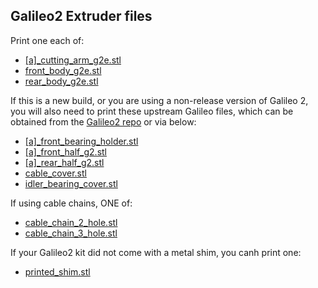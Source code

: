 ## Galileo2 Extruder files

Print one each of:

- [\[a\]\_cutting_arm_g2e.stl](https://github.com/thunderkeys/FilamATrix/blob/main/STLs/galileo2_extruder/%5Ba%5D_cutting_arm_g2e.stl)
- [front_body_g2e.stl](https://github.com/thunderkeys/FilamATrix/blob/main/STLs/galileo2_extruder/front_body_g2e.stl)
- [rear_body_g2e.stl](https://github.com/thunderkeys/FilamATrix/blob/main/STLs/galileo2_extruder/rear_body_g2e.stl)

If this is a new build, or you are using a non-release version of Galileo 2, you will also need to print these upstream Galileo files, which can be obtained from the [Galileo2 repo](https://github.com/JaredC01/Galileo2/tree/main/galileo2_extruder) or via below:

- [\[a\]\_front_bearing_holder.stl](https://github.com/thunderkeys/Galileo2/blob/main/STLs/galileo2_extruder/%5Ba%5D_front_bearing_holder.stl)
- [\[a\]\_front_half_g2.stl](https://github.com/thunderkeys/FilamATrix/blob/main/STLs/galileo2_extruder/%5Ba%5D_front_half_g2.stl)
- [\[a\]\_rear_half_g2.stl](https://github.com/thunderkeys/FilamATrix/blob/main/STLs/galileo2_extruder/%5Ba%5D_rear_half_g2.stl)
- [cable_cover.stl](https://github.com/thunderkeys/FilamATrix/blob/main/STLs/galileo2_extruder/cable_cover.stl)
- [idler_bearing_cover.stl](https://github.com/thunderkeys/FilamATrix/blob/main/STLs/galileo2_extruder/idler_bearing_cover.stl)

If using cable chains, ONE of:
- [cable_chain_2_hole.stl](https://github.com/thunderkeys/FilamATrix/blob/main/STLs/galileo2_extruder/cable_chain_2_hole.stl)
- [cable_chain_3_hole.stl](https://github.com/thunderkeys/FilamATrix/blob/main/STLs/galileo2_extruder/cable_chain_3_hole.stl)

If your Galileo2 kit did not come with a metal shim, you canh print one:
- [printed_shim.stl](https://github.com/thunderkeys/FilamATrix/blob/main/STLs/galileo2_extruder/printed_shim.stl)
